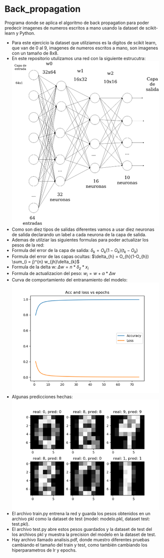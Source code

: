 # Back_propagation
Programa donde se aplica el algoritmo de back propagation para poder predecir imagenes de numeros escritos a mano usando la dataset de scikit-learn y Python.
- Para este ejercicio la dataset que utilziamos es la digitos de scikit learn, que van de 0 al 9, imagenes de numeros escritos a mano, son imagenes con un tamaño de 8x8.
- En este repositorio utulizamos una red con la siguiente estrucutra:
![Alt text](neural_network.png?raw=true "Red nauronal")
- Como son diez tipos de salidas diferentes vamos a usar diez neuronas de salida declarando un label a cada neurona de la capa de salida.
- Ademas de utilziar las siguientes formulas para poder actualizar los pesos de la red:
- Formula del error de la capa de salida:
$\delta_{k} = O_{k}(1-O_{k})(t_{k}-O_{k})$
- Formula del error de las capas ocultas:
$\delta_{h} = O_{h}(1-O_{h}) \sum_{i = j}^{n} w_{jh}\delta_{k}$
- Formula de la delta w:
$\Delta w = n*\delta_{z}*x_{i}$
- Formula de actualizacion del peso:
$w_{i} = w + \alpha * \Delta w$
- Curva de comportamiento del entranamiento del modelo:
![Alt text](acc_loss.png?raw=true "Acc Loss")
- Algunas predicciones hechas:
![Alt text](predicciones.png?raw=true "Acc Loss")
- El archivo train.py entrena la red y guarda los pesos obtenidos en un archivo pkl como la dataset de test (model: modelo.pkl, dataset test: test.pkl).
- El archivo test.py abre estos pesos guardados y la dataset de test del los archivos pkl y muestra la precision del modelo en la dataset de test.
- Hay archivo llamado analisis.pdf, donde muestro diferentes pruebas cambiando el tamaño del train y test, como también cambiando los hiperparametros de lr y epochs.
